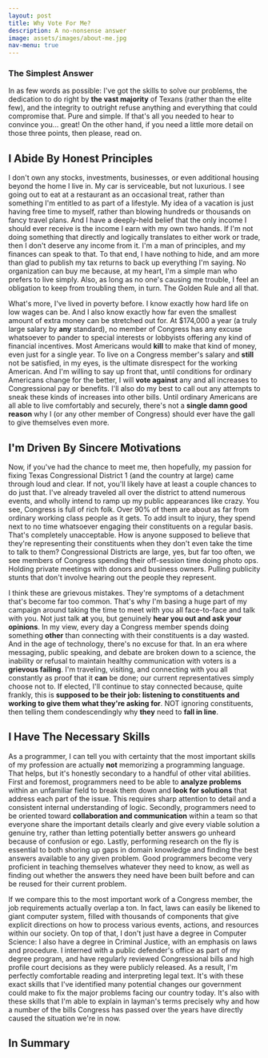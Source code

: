 ```yaml
---
layout: post
title: Why Vote For Me?
description: A no-nonsense answer
image: assets/images/about-me.jpg
nav-menu: true
---
```


<h3>The Simplest Answer</h3>

In as few words as possible: I've got the skills to solve our problems, the dedication to do right by <b>the vast majority</b> of Texans (rather than the elite few), and the integrity to outright refuse anything and everything that could compromise that. Pure and simple. If that's all you needed to hear to convince you... great! On the other hand, if you need a little more detail on those three points, then please, read on. 

<h2>I Abide By Honest Principles</h2>

I don't own any stocks, investments, businesses, or even additional housing beyond the home I live in. My car is serviceable, but not luxurious. I see going out to eat at a restaurant as an occasional treat, rather than something I'm entitled to as part of a lifestyle. My idea of a vacation is just having free time to myself, rather than blowing hundreds or thousands on fancy travel plans. And I have a deeply-held belief that the only income I should ever receive is the income I earn with my own two hands. If I'm not doing something that directly and logically translates to either work or trade, then I don't deserve any income from it. I'm a man of principles, and my finances can speak to that. To that end, I have nothing to hide, and am more than glad to publish my tax returns to back up everything I'm saying. No organization can buy me because, at my heart, I'm a simple man who prefers to live simply. Also, as long as no one's causing me trouble, I feel an obligation to keep from troubling them, in turn. The Golden Rule and all that.

What's more, I've lived in poverty before. I know exactly how hard life on low wages can be. And I also know exactly how far even the smallest amount of extra money can be stretched out for. At $174,000 a year (a truly large salary by <b>any</b> standard), no member of Congress has any excuse whatsoever to pander to special interests or lobbyists offering any kind of financial incentives. Most Americans would <b>kill</b> to make that kind of money, even just for a single year. To live on a Congress member's salary and <b>still</b> not be satisfied, in my eyes, is the ultimate disrespect for the working American. And I'm willing to say up front that, until conditions for ordinary Americans change for the better, I will <b>vote against</b> any and all increases to Congressional pay or benefits. I'll also do my best to call out any attempts to sneak these kinds of increases into other bills. Until ordinary Americans are all able to live comfortably and securely, there's not a <b>single damn good reason</b> why I (or any other member of Congress) should ever have the gall to give themselves even more.

<h2>I'm Driven By Sincere Motivations</h2>

Now, if you've had the chance to meet me, then hopefully, my passion for fixing Texas Congressional District 1 (and the country at large) came through loud and clear. If not, you'll likely have at least a couple chances to do just that. I've already traveled all over the district to attend numerous events, and wholly intend to ramp up my public appearances like crazy. You see, Congress is full of rich folk. Over 90% of them are about as far from ordinary working class people as it gets. To add insult to injury, they spend next to no time whatsoever engaging their constituents on a regular basis. That's completely unacceptable. How is anyone supposed to believe that they're representing their constituents when they don't even take the time to talk to them? Congressional Districts are large, yes, but far too often, we see members of Congress spending their off-session time doing photo ops. Holding private meetings with donors and business owners. Pulling publicity stunts that don't involve hearing out the people they represent.

I think these are grievous mistakes. They're symptoms of a detachment that's become far too common. That's why I'm basing a huge part of my campaign around taking the time to meet with you all face-to-face and talk with you. Not just talk <b>at</b> you, but genuinely <b>hear you out and ask your opinions</b>. In my view, every day a Congress member spends doing something <b>other</b> than connecting with their constituents is a day wasted. And in the age of technology, there's no excuse for that. In an era where messaging, public speaking, and debate are broken down to a science, the inability or refusal to maintain healthy communication with voters is a <b>grievous failing</b>. I'm traveling, visiting, and connecting with you all constantly as proof that it <b>can</b> be done; our current representatives simply choose not to. If elected, I'll continue to stay connected because, quite frankly, this is <b>supposed to be their job: listening to constituents and working to give them what they're asking for</b>. NOT ignoring constituents, then telling them condescendingly why <b>they</b> need to <b>fall in line</b>.

<h2>I Have The Necessary Skills</h2>

As a programmer, I can tell you with certainty that the most important skills of my profession are actually <b>not</b> memorizing a programming language. That helps, but it's honestly secondary to a handful of other vital abilities. First and foremost, programmers need to be able to <b>analyze problems</b> within an unfamiliar field to break them down and <b>look for solutions</b> that address each part of the issue. This requires sharp attention to detail and a consistent internal understanding of logic. Secondly, programmers need to be oriented toward <b>collaboration and communication</b> within a team so that everyone share the important details clearly and give every viable solution a genuine try, rather than letting potentially better answers go unheard because of confusion or ego. Lastly, performing research on the fly is essential to both shoring up gaps in domain knowledge and finding the best answers available to any given problem. Good programmers become very proficient in teaching themselves whatever they need to know, as well as finding out whether the answers they need have been built before and can be reused for their current problem.

If we compare this to the most important work of a Congress member, the job requirements actually overlap a ton. In fact, laws can easily be likened to giant computer system, filled with thousands of components that give explicit directions on how to process various events, actions, and resources within our society. On top of that, I don't just have a degree in Computer Science: I also have a degree in Criminal Justice, with an emphasis on laws and procedure. I interned with a public defender's office as part of my degree program, and have regularly reviewed Congressional bills and high profile court decisions as they were publicly released. As a result, I'm perfectly comfortable reading and interpreting legal text. It's with these exact skills that I've identified many potential changes our government could make to fix the major problems facing our country today. It's also with these skills that I'm able to explain in layman's terms precisely why and how a number of the bills Congress has passed over the years have directly caused the situation we're in now.

<h2>In Summary</h2>

